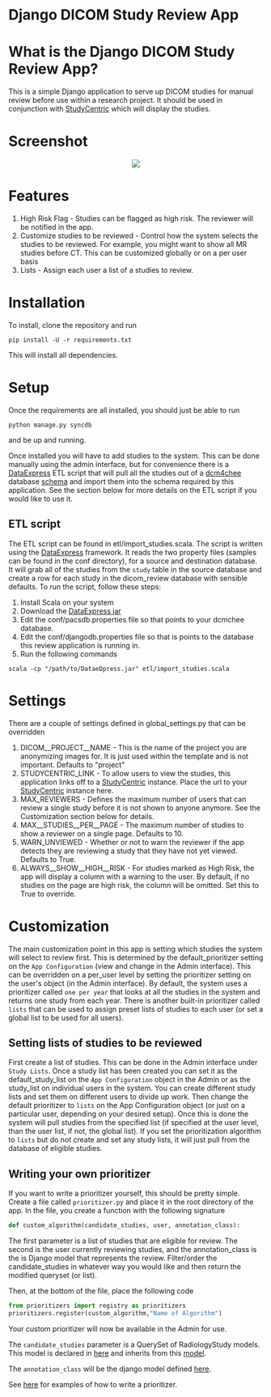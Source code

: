 # Django DICOM Study Review App

# What is the Django DICOM Study Review App?
This is a simple Django application to serve up DICOM studies for manual review before use within a research project. It should be used in conjunction with [StudyCentric](https://github.com/cbmi/studycentric) which will display the studies.

# Screenshot
<center>
<img src="https://raw.github.com/cbmi/django-dicom-review/master/dicom_review.png"/>
</center>

# Features
1. High Risk Flag - Studies can be flagged as high risk. The reviewer will be notified in the app.
1. Customize studies to be reviewed - Control how the system selects the studies to be reviewed. For example, you might want to show all MR studies before CT. This can be customized globally or on a per user basis
1. Lists - Assign each user a list of a studies to review.

# Installation
To install, clone the repository and run 


```pip install -U -r requirements.txt```

This will install all dependencies.

# Setup

Once the requirements are all installed, you should just be able to run

`python manage.py syncdb`

and be up and running.

Once installed you will have to add studies to the system. This can be done manually using the admin interface, but for convenience there is a [DataExpress](http://dataexpress.research.chop.edu/) ETL script that will pull all the studies out of a [dcm4chee](http://www.dcm4che.org/confluence/display/ee2/Home) database [schema](http://www.dcm4che.org/confluence/download/attachments/496/pacstables_dcm4chee_216.jpg) and import them into the schema required by this application. See the section below for more details on the ETL script if you would like to use it.

## ETL script

The ETL script can be found in etl/import_studies.scala. The script is written using the [DataExpress](http://dataexpress.research.chop.edu/) framework. It reads the two property files (samples can be found in the conf directory), for a source and destination database. It will grab all of the studies from the `study` table in the source database and create a row for each study in the dicom_review database with sensible defaults. To run the script, follow these steps:


1. Install Scala on your system
2. Download the [DataExpress jar](https://github.com/downloads/cbmi/dataexpress/DataExpress-0.9.0-jar-with-dependencies.jar)
3. Edit the conf/pacsdb.properties file so that points to your dcmchee database.
4. Edit the conf/djangodb.properties file so that is points to the database this review application is running in.
5. Run the following commands

```
scala -cp "/path/to/DataeDpress.jar" etl/import_studies.scala
```

# Settings
There are a couple of settings defined in global_settings.py that can be overridden

1. DICOM__PROJECT__NAME - This is the name of the project you are anonymizing images for. It is just used within the template and is not important. Defaults to "project"
2. STUDYCENTRIC_LINK - To allow users to view the studies, this application links off to a [StudyCentric](https://github.com/cbmi/studycentric) instance. Place the url to your [StudyCentric](https://github.com/cbmi/studycentric) instance here.
3. MAX_REVIEWERS - Defines the maximum number of users that can review a single study before it is not shown to anyone anymore. See the Customization section below for details.
4. MAX__STUDIES__PER__PAGE - The maximum number of studies to show a reviewer on a single page. Defaults to 10.
5. WARN_UNVIEWED - Whether or not to warn the reviewer if the app detects they are reviewing a study that they have not yet viewed. Defaults to True.
6. ALWAYS__SHOW__HIGH__RISK - For studies marked as High Risk, the app will display a column with a warning to the user. By default, if no studies on the page are high risk, the column will be omitted. Set this to True to override.


# Customization

The main customization point in this app is setting which studies the system will select to review first. This is determined by the default_prioritizer setting on the `App Configuration` (view and change in the Admin interface). This can be overridden on a per_user level by setting the prioritizer setting on the user's object (in the Admin interface). By default, the system uses a prioritizer called `one per year` that looks at all the studies in the system and returns one study from each year. There is another built-in prioritizer called `lists` that can be used to assign preset lists of studies to each user (or set a global list to be used for all users).

## Setting lists of studies to be reviewed

First create a list of studies. This can be done in the Admin interface under `Study Lists`. Once a study list has been created you can set it as the default_study_list on the `App Configuration` object in the Admin or as the study_list on individual users in the system. You can create different study lists and set them on different users to divide up work. Then change the default prioritizer to `lists` on the App Configuration object (or just on a particular user, depending on your desired setup). Once this is done the system will pull studies from the specified list (if specified at the user level, than the user list, if not, the global list). If you set the prioritization algorithm to `lists` but do not create and set any study lists, it will just pull from the database of eligible studies.

## Writing your own prioritizer

If you want to write a prioritizer yourself, this should be pretty simple. Create a file called
`prioritizer.py` and place it in the root directory of the app. In the file, you create a function with the following signature


```python
def custom_algorithm(candidate_studies, user, annotation_class):
```

The first parameter is a list of studies that are eligible for review. The second is the user currently reviewing studies, and the annotation_class is the is Django model that represents the review. Filter/order the candidate_studies in whatever way you would like and then return the modified queryset (or list).

Then, at the bottom of the file, place the following code

```python
from prioritizers import registry as prioritizers
prioritizers.register(custom_algorithm,"Name of Algorithm")
```

Your custom prioritizer will now be available in the Admin for use.

The `candidate_studies` parameter is a QuerySet of RadiologyStudy models. This model is declared in [here](https://github.com/cbmi/django-dicom-models/blob/master/dicom_models/staging/models.py#L69-L84) and inherits from this [model](https://github.com/cbmi/django-dicom-models/blob/master/dicom_models/core/models/data/radiology.py#L27-L33).

The `annotation_class` will be the django model defined [here](https://github.com/cbmi/django-dicom-models/blob/master/dicom_models/staging/models.py#L86-L94).

See [here](https://github.com/cbmi/django-dicom-review/blob/master/dicom_review/prioritizers.py#L9-L18) for examples of how to write a prioritizer.